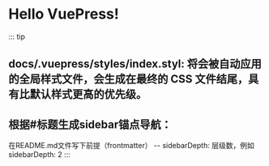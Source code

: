 # Hello VuePress! 
::: tip
   ## docs/.vuepress/styles/index.styl: 将会被自动应用的全局样式文件，会生成在最终的 CSS 文件结尾，具有比默认样式更高的优先级。

   ## 根据#标题生成sidebar锚点导航： 
在README.md文件写下前提（frontmatter） -- sidebarDepth: 层级数，例如 sidebarDepth: 2
:::
